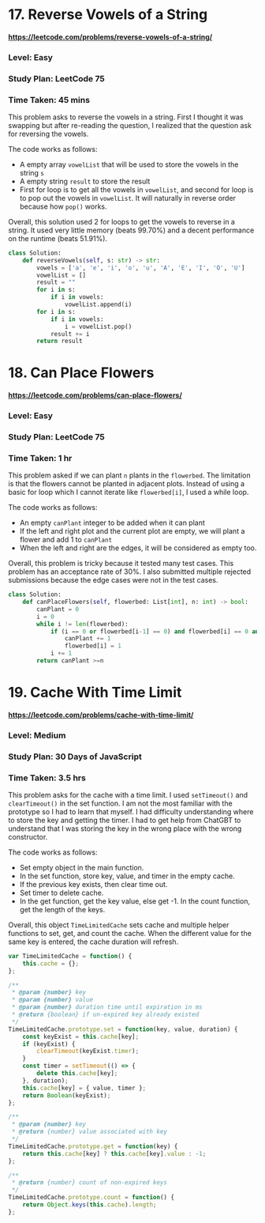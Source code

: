 # 17. Reverse Vowels of a String
#### https://leetcode.com/problems/reverse-vowels-of-a-string/
### Level: Easy
### Study Plan: LeetCode 75
### Time Taken: 45 mins

This problem asks to reverse the vowels in a string. First I thought it was swapping but after re-reading the question, I realized that the question ask for reversing the vowels. 

The code works as follows:

- A empty array `vowelList` that will be used to store the vowels in the string `s`
- A empty string `result` to store the result
- First for loop is to get all the vowels in `vowelList`, and second for loop is to pop out the vowels in `vowelList`. It will naturally in reverse order because how `pop()` works.
  
Overall, this solution used 2 for loops to get the vowels to reverse in a string. It used very little memory (beats 99.70%) and a decent performance on the runtime (beats 51.91%). 

```python
class Solution:
    def reverseVowels(self, s: str) -> str:
        vowels = ['a', 'e', 'i', 'o', 'u', 'A', 'E', 'I', 'O', 'U']
        vowelList = []
        result = ""
        for i in s:
            if i in vowels:
                vowelList.append(i)
        for i in s:
            if i in vowels:
                i = vowelList.pop()
            result += i
        return result
```

# 18. Can Place Flowers
#### https://leetcode.com/problems/can-place-flowers/
### Level: Easy
### Study Plan: LeetCode 75
### Time Taken: 1 hr

This problem asked if we can plant `n` plants in the `flowerbed`. The limitation is that the flowers cannot be planted in adjacent plots. Instead of using a basic for loop which I cannot iterate like `flowerbed[i]`, I used a while loop.

The code works as follows:

- An empty `canPlant` integer to be added when it can plant
- If the left and right plot and the current plot are empty, we will plant a flower and add 1 to `canPlant`
- When the left and right are the edges, it will be considered as empty too. 
  
Overall, this problem is tricky because it tested many test cases. This problem has an acceptance rate of 30%. I also submitted multiple rejected submissions because the edge cases were not in the test cases. 

```python
class Solution:
    def canPlaceFlowers(self, flowerbed: List[int], n: int) -> bool:
        canPlant = 0
        i = 0
        while i != len(flowerbed):
            if (i == 0 or flowerbed[i-1] == 0) and flowerbed[i] == 0 and (i == len(flowerbed)-1 or flowerbed[i+1] == 0):
                canPlant += 1
                flowerbed[i] = 1
            i += 1
        return canPlant >=n
```

# 19. Cache With Time Limit
#### https://leetcode.com/problems/cache-with-time-limit/
### Level: Medium
### Study Plan: 30 Days of JavaScript
### Time Taken: 3.5 hrs  

This problem asks for the cache with a time limit. I used `setTimeout()` and `clearTimeout()` in the set function. I am not the most familiar with the prototype so I had to learn that myself. I had difficulty understanding where to store the key and getting the timer. I had to get help from ChatGBT to understand that I was storing the key in the wrong place with the wrong constructor. 

The code works as follows:

- Set empty object in the main function.
- In the set function, store key, value, and timer in the empty cache.
- If the previous key exists, then clear time out.
- Set timer to delete cache.
- In the get function, get the key value, else get -1.
In the count function, get the length of the keys.

Overall, this object `TimeLimitedCache` sets cache and multiple helper functions to set, get, and count the cache. When the different value for the same key is entered, the cache duration will refresh. 

```javascript
var TimeLimitedCache = function() {
    this.cache = {};
};

/** 
 * @param {number} key
 * @param {number} value
 * @param {number} duration time until expiration in ms
 * @return {boolean} if un-expired key already existed
 */
TimeLimitedCache.prototype.set = function(key, value, duration) {
    const keyExist = this.cache[key];
    if (keyExist) {
        clearTimeout(keyExist.timer);
    }
    const timer = setTimeout(() => {
        delete this.cache[key];
    }, duration);
    this.cache[key] = { value, timer };
    return Boolean(keyExist);
};

/** 
 * @param {number} key
 * @return {number} value associated with key
 */
TimeLimitedCache.prototype.get = function(key) {
    return this.cache[key] ? this.cache[key].value : -1;
};

/** 
 * @return {number} count of non-expired keys
 */
TimeLimitedCache.prototype.count = function() {
    return Object.keys(this.cache).length;
};
```